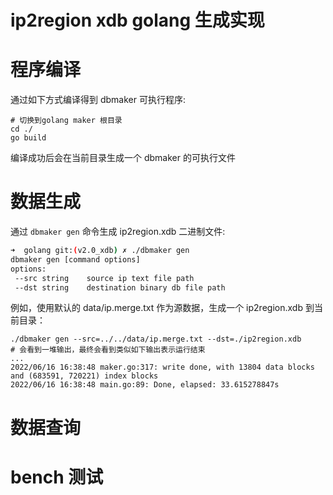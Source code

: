# ip2region xdb golang 生成实现

# 程序编译
通过如下方式编译得到 dbmaker 可执行程序:
```
# 切换到golang maker 根目录
cd ./
go build
```
编译成功后会在当前目录生成一个 dbmaker 的可执行文件

# 数据生成

通过 `dbmaker gen` 命令生成 ip2region.xdb 二进制文件:
```bash
➜  golang git:(v2.0_xdb) ✗ ./dbmaker gen
dbmaker gen [command options]
options:
 --src string    source ip text file path
 --dst string    destination binary db file path
```

例如，使用默认的 data/ip.merge.txt 作为源数据，生成一个 ip2region.xdb 到当前目录：
```
./dbmaker gen --src=../../data/ip.merge.txt --dst=./ip2region.xdb
# 会看到一堆输出，最终会看到类似如下输出表示运行结束
...
2022/06/16 16:38:48 maker.go:317: write done, with 13804 data blocks and (683591, 720221) index blocks
2022/06/16 16:38:48 main.go:89: Done, elapsed: 33.615278847s
```

# 数据查询

# bench 测试
